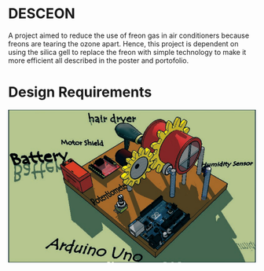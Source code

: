 # DESCEON
A project aimed to reduce the use of freon gas in air conditioners because freons are tearing the ozone apart. Hence, this project is dependent on using the silica gell to replace the freon with simple technology to make it more efficient all described in the poster and portofolio.

# Design Requirements

![design photo](https://github.com/ahmedheakl/Air-Conditioner-System---DESCEON/blob/master/design%203.png)
